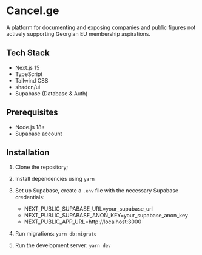# Cancel.ge

A platform for documenting and exposing companies and public figures not actively supporting Georgian EU membership aspirations.

## Tech Stack

- Next.js 15
- TypeScript
- Tailwind CSS
- shadcn/ui
- Supabase (Database & Auth)

## Prerequisites

- Node.js 18+ 
- Supabase account

## Installation

1. Clone the repository;
2. Install dependencies using `yarn`
3. Set up Supabase, create a `.env` file with the necessary Supabase credentials:
    - NEXT_PUBLIC_SUPABASE_URL=your_supabase_url
    - NEXT_PUBLIC_SUPABASE_ANON_KEY=your_supabase_anon_key
    - NEXT_PUBLIC_APP_URL=http://localhost:3000

4. Run migrations: `yarn db:migrate`
5. Run the development server: `yarn dev`
